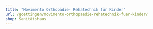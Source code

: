 ```yaml
---
title: "Movimento Orthopädie- Rehatechnik für Kinder"
url: /goettingen/movimento-orthopaedie-rehatechnik-fuer-kinder/
shop: Sanitätshaus
---
```

